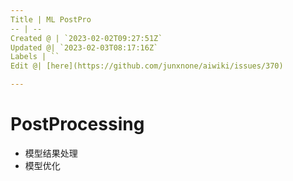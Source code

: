 ```yaml
---
Title | ML PostPro
-- | --
Created @ | `2023-02-02T09:27:51Z`
Updated @| `2023-02-03T08:17:16Z`
Labels | ``
Edit @| [here](https://github.com/junxnone/aiwiki/issues/370)

---
```

# PostProcessing

- 模型结果处理
- 模型优化
